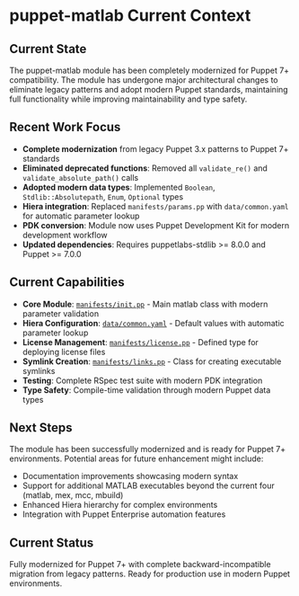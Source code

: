 # puppet-matlab Current Context

## Current State
The puppet-matlab module has been completely modernized for Puppet 7+ compatibility. The module has undergone major architectural changes to eliminate legacy patterns and adopt modern Puppet standards, maintaining full functionality while improving maintainability and type safety.

## Recent Work Focus
- **Complete modernization** from legacy Puppet 3.x patterns to Puppet 7+ standards
- **Eliminated deprecated functions**: Removed all `validate_re()` and `validate_absolute_path()` calls
- **Adopted modern data types**: Implemented `Boolean`, `Stdlib::Absolutepath`, `Enum`, `Optional` types
- **Hiera integration**: Replaced `manifests/params.pp` with `data/common.yaml` for automatic parameter lookup
- **PDK conversion**: Module now uses Puppet Development Kit for modern development workflow
- **Updated dependencies**: Requires puppetlabs-stdlib >= 8.0.0 and Puppet >= 7.0.0

## Current Capabilities
- **Core Module**: [`manifests/init.pp`](manifests/init.pp) - Main matlab class with modern parameter validation
- **Hiera Configuration**: [`data/common.yaml`](data/common.yaml) - Default values with automatic parameter lookup
- **License Management**: [`manifests/license.pp`](manifests/license.pp) - Defined type for deploying license files
- **Symlink Creation**: [`manifests/links.pp`](manifests/links.pp) - Class for creating executable symlinks
- **Testing**: Complete RSpec test suite with modern PDK integration
- **Type Safety**: Compile-time validation through modern Puppet data types

## Next Steps
The module has been successfully modernized and is ready for Puppet 7+ environments. Potential areas for future enhancement might include:
- Documentation improvements showcasing modern syntax
- Support for additional MATLAB executables beyond the current four (matlab, mex, mcc, mbuild)
- Enhanced Hiera hierarchy for complex environments
- Integration with Puppet Enterprise automation features

## Current Status
Fully modernized for Puppet 7+ with complete backward-incompatible migration from legacy patterns. Ready for production use in modern Puppet environments.